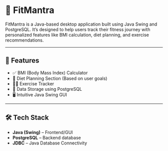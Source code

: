 # 💪 FitMantra

FitMantra is a Java-based desktop application built using Java Swing and PostgreSQL. It’s designed to help users track their fitness journey with personalized features like BMI calculation, diet planning, and exercise recommendations.

---

## 🚀 Features

- ✅ BMI (Body Mass Index) Calculator
- 🥗 Diet Planning Section (Based on user goals)
- 🏋️‍♀️ Exercise Tracker
- 💾 Data Storage using PostgreSQL
- 🖥️ Intuitive Java Swing GUI

---

## 🛠️ Tech Stack

- **Java (Swing)** – Frontend/GUI
- **PostgreSQL** – Backend database
- **JDBC** – Java Database Connectivity

